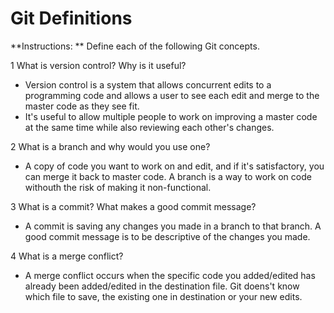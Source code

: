 # Git Definitions

**Instructions: ** Define each of the following Git concepts.

1 What is version control?  Why is it useful?
- Version control is a system that allows concurrent edits to a programming code and allows a user to see each edit and merge to the master code as they see fit. 
- It's useful to allow multiple people to work on improving a master code at the same time while also reviewing each other's changes. 

2 What is a branch and why would you use one?
- A copy of code you want to work on and edit, and if it's satisfactory, you can merge it back to master code. A branch is a way to work on code withouth the risk of making it non-functional.

3 What is a commit? What makes a good commit message?
- A commit is saving any changes you made in a branch to that branch. A good commit message is to be descriptive of the changes you made.

4 What is a merge conflict?
- A merge conflict occurs when the specific code you added/edited has already been added/edited in the destination file. Git doens't know which file to save, the existing one in destination or your new edits.


